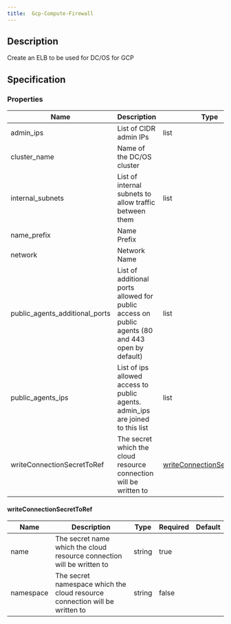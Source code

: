 ```yaml
---
title:  Gcp-Compute-Firewall
---
```


## Description

Create an ELB to be used for DC/OS for GCP

## Specification


### Properties

 Name | Description | Type | Required | Default 
 ------------ | ------------- | ------------- | ------------- | ------------- 
 admin_ips | List of CIDR admin IPs | list | true |  
 cluster_name | Name of the DC/OS cluster |  | true |  
 internal_subnets | List of internal subnets to allow traffic between them | list | true |  
 name_prefix | Name Prefix |  | false |  
 network | Network Name |  | true |  
 public_agents_additional_ports | List of additional ports allowed for public access on public agents (80 and 443 open by default) | list | false |  
 public_agents_ips | List of ips allowed access to public agents. admin_ips are joined to this list | list | false |  
 writeConnectionSecretToRef | The secret which the cloud resource connection will be written to | [writeConnectionSecretToRef](#writeConnectionSecretToRef) | false |  


#### writeConnectionSecretToRef

 Name | Description | Type | Required | Default 
 ------------ | ------------- | ------------- | ------------- | ------------- 
 name | The secret name which the cloud resource connection will be written to | string | true |  
 namespace | The secret namespace which the cloud resource connection will be written to | string | false |  
